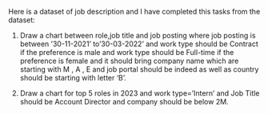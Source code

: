 Here is a dataset of job description and I have completed this tasks from the dataset:

1. Draw a chart between role,job title and job posting where job posting is between ’30-11-2021’ to’30-03-2022’ and work type should be Contract if the preference is male and work type should be Full-time if the preference is female and it should bring company name which are starting with M , A , E and job portal should be indeed as well as country should be starting with letter ‘B’.

2. Draw a chart for top 5 roles in 2023 and work type=’Intern’ and Job Title should be Account Director and company should be below 2M.
